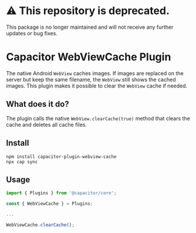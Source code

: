 # ⚠️ This repository is deprecated.

This package is no longer maintained and will not receive any further updates or bug fixes.

# Capacitor WebViewCache Plugin

The native Android `WebView` caches images. If images are replaced on the server but keep the same filename, the `WebView` still shows the cached images. This plugin makes it possible to clear the `WebView` cache if needed.

## What does it do?

The plugin calls the native `WebView.clearCache(true)` method that clears the cache and deletes all cache files.

## Install

```
npm install capacitor-plugin-webview-cache
npx cap sync
```

## Usage

```typescript
import { Plugins } from '@capacitor/core';

const { WebViewCache } = Plugins;

...

WebViewCache.clearCache();
```
